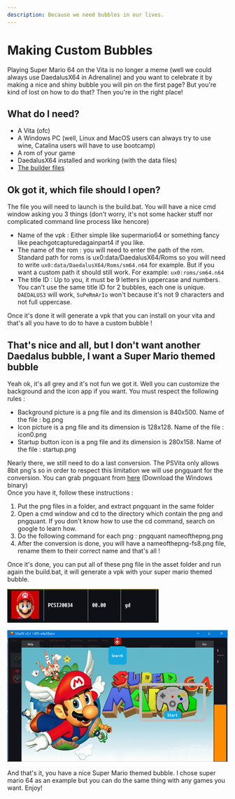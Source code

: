 ```yaml
---
description: Because we need bubbles in our lives.
---
```


# Making Custom Bubbles

Playing Super Mario 64 on the Vita is no longer a meme \(well we could always use DaedalusX64 in Adrenaline\) and you want to celebrate it by making a nice and shiny bubble you will pin on the first page? But you're kind of lost on how to do that? Then you're in the right place!

## What do I need?

* A Vita \(ofc\)
* A Windows PC \(well, Linux and MacOS users can always try to use wine, Catalina users will have to use bootcamp\)
* A rom of your game
* DaedalusX64 installed and working \(with the data files\)
* [The builder files ](https://github.com/Rinnegatamante/DaedalusX64-vitaGL/releases/download/Nightly/builder.zip)

## Ok got it, which file should I open?

The file you will need to launch is the build.bat. You will have a nice cmd window asking you 3 things \(don't worry, it's not some hacker stuff nor complicated command line process like hencore\)

* Name of the vpk : Either simple like supermario64 or something fancy like peachgotcapturedagainpart4 if you like.
* The name of the rom : you will need to enter the path of the rom. Standard path for roms is ux0:data/DaedalusX64/Roms so you will need to write `ux0:data/DaedalusX64/Roms/sm64.n64` for example. But if you want a custom path it should still work. For example: `ux0:roms/sm64.n64`
* The title ID : Up to you, it must be 9 letters in uppercase and numbers. You can't use the same title ID for 2 bubbles, each one is unique. `DAEDALUS3` will work, `SuPeRmArIo` won't because it's not 9 characters and not full uppercase.

Once it's done it will generate a vpk that you can install on your vita and that's all you have to do to have a custom bubble !

## That's nice and all, but I don't want another Daedalus bubble, I want a Super Mario themed bubble

Yeah ok, it's all grey and it's not fun we got it. Well you can customize the background and the icon app if you want. You must respect the following rules :

* Background picture is a png file and its dimension is 840x500. Name of the file : bg.png
* Icon picture is a png file and its dimension is 128x128. Name of the file : icon0.png
* Startup button icon is a png file and its dimension is 280x158. Name of the file : startup.png

Nearly there, we still need to do a last conversion. The PSVita only allows 8bit png's so in order to respect this limitation we will use pngquant for the conversion. You can grab pngquant from [here](https://pngquant.org/) \(Download the Windows binary\)  
Once you have it, follow these instructions :

1. Put the png files in a folder, and extract pngquant in the same folder
2. Open a cmd window and cd to the directory which contain the png and pngquant. If you don't know how to use the cd command, search on google to learn how.
3. Do the following command for each png : pngquant nameofthepng.png
4. After the conversion is done, you will have a nameofthepng-fs8.png file, rename them to their correct name and that's all !

Once it's done, you can put all of these png file in the asset folder and run again the build.bat, it will generate a vpk with your super mario themed bubble.

![Oh a Mario head](../.gitbook/assets/image.png)

![No vita? No problem, vita3K exists](../.gitbook/assets/image%20%283%29.png)

And that's it, you have a nice Super Mario themed bubble. I chose super mario 64 as an example but you can do the same thing with any games you want. Enjoy!

